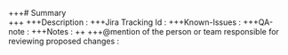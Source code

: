+++# Summary 	 
+++
+++Description	  : 
+++Jira Tracking Id  : 
+++Known-Issues	  : 
+++QA-note	: 
+++Notes :
++
+++@mention of the person or team responsible for reviewing proposed changes :
